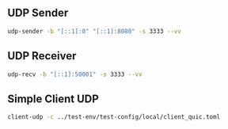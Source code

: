 

## UDP Sender

```sh
udp-sender -b "[::1]:0" "[::1]:8080" -s 3333 --vv
```

## UDP Receiver

```sh
udp-recv -b "[::1]:50001" -s 3333 --vv
```

## Simple Client UDP 

```sh
client-udp -c ../test-env/test-config/local/client_quic.toml
```